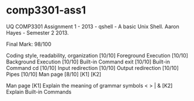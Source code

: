 comp3301-ass1
=============

UQ COMP3301 Assignment 1 - 2013 - qshell - A basic Unix Shell.
Aaron Hayes - Semester 2 2013.


Final Mark: 98/100

Coding style, readability, organization [10/10]
Foreground Execution [10/10]
Background Execution [10/10]
Built-in Command exit [10/10]
Built-in Command cd [10/10]
Input redirection [10/10]
Output redirection [10/10]
Pipes [10/10]
Man page [8/10]
[K1] [K2]

Man page 
[K1] Explain the meaning of grammar symbols < > | &
[K2] Explain Built-in Commands 
